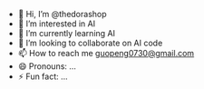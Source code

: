 - 👋 Hi, I’m @thedorashop
- 👀 I’m interested in AI
- 🌱 I’m currently learning AI
- 💞️ I’m looking to collaborate on AI code
- 📫 How to reach me guopeng0730@gmail.com
- 😄 Pronouns: ...
- ⚡ Fun fact: ...

<!---
thedorashop/thedorashop is a ✨ special ✨ repository because its `README.md` (this file) appears on your GitHub profile.
You can click the Preview link to take a look at your changes.
--->
